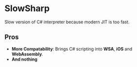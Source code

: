 SlowSharp
====

Slow version of C# interpreter because modern JIT is too fast.

Pros
----
* __More Compatability__: Brings C# scripting into __WSA__, __iOS__ and __WebAssembly__.
* __And nothing__